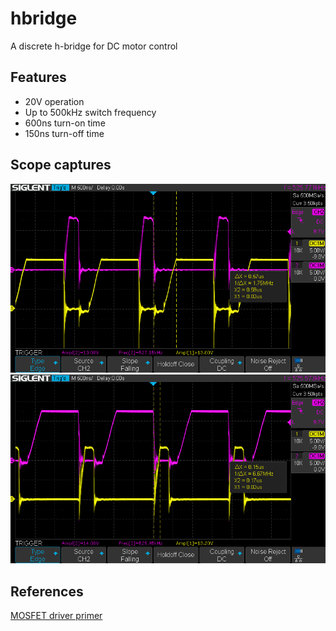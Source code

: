 # hbridge
A discrete h-bridge for DC motor control

## Features
- 20V operation
- Up to 500kHz switch frequency
- 600ns turn-on time
- 150ns turn-off time

## Scope captures
![Turn-on time](/pics/turnon.png)
![Turn-off time](/pics/turoff.png)

## References
[MOSFET driver primer](https://www.ti.com/lit/ml/slua618a/slua618a.pdf)
